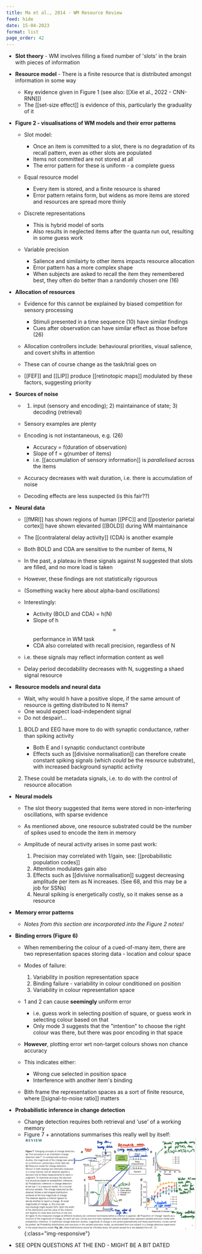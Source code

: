 ```yaml
---
title: Ma et al., 2014 - WM Resource Review
feed: hide
date: 15-04-2023
format: list
page_order: 42
---
```



- **Slot theory** - WM involves filling a fixed number of 'slots' in the brain with pieces of information
- **Resource model** - There is a finite resource that is distributed amongst information in some way
	- Key evidence given in Figure 1 (see also: [[Xie et al., 2022 - CNN-RNN]])
	- The [[set-size effect]] is evidence of this, particularly the graduality of it


- **Figure 2 - visualisations of WM models and their error patterns**	
	- Slot model:
		- Once an item is committed to a slot, there is no degradation of its recall pattern, even as other slots are populated
		- Items not committed are not stored at all
		- The error pattern for these is uniform - a complete guess
	
	- Equal resource model
		- Every item is stored, and a finite resource is shared
		- Error pattern retains form, but widens as more items are stored and resources are spread more thinly
	
	- Discrete representations
		- This is hybrid model of sorts
		- Also results in neglected items after the quanta run out, resulting in some guess work
	
	- Variable precision
		- Salience and similairty to other items impacts resource allocation
		- Error pattern has a more complex shape
		- When subjects are asked to recall the item they remembered best, they often do better than a randomly chosen one (16)


- **Allocation of resources**
	- Evidence for this cannot be explained by biased competition for sensory processing
		- Stimuli presented in a time sequence (10) have similar findings
		- Cues after observation can have similar effect as those before (26)
	
	- Allocation controllers include: behavioural priorities, visual salience, and covert shifts in attention
	- These can of course change as the task/trial goes on
	
	- [[FEF]] and [[LIP]] produce [[retinotopic maps]] modulated by these factors, suggesting priority


- **Sources of noise**
	- 1) input (sensory and encoding); 2) maintainance of state; 3) decoding (retrieval)
	
	- Sensory examples are plenty
	- Encoding is not instantaneous, e.g. (26)
		- Accuracy = f(duration of observation)
		- Slope of f = g(number of items)
		- i.e. [[accumulation of sensory information]] is *parallelised* across the items
	
	- Accuracy decreases with wait duration, i.e. there is accumulation of noise
	- Decoding effects are less suspected (is this fair??)


- **Neural data**
	- [[fMRI]] has shown regions of human [[PFC]] and [[posterior parietal cortex]] have shown elevanted [[BOLD]] during WM maintainance
	- The [[contralateral delay activity]] (CDA) is another example
	- Both BOLD and CDA are sensitive to the number of items, N
	
	- In the past, a plateau in these signals against N suggested that slots are filled, and no more load is taken
	- However, these findings are not statistically rigourous
	
	- (Something wacky here about alpha-band oscillations)
	
	- Interestingly:
		- Activity (BOLD and CDA) = h(N)
		- Slope of h $$\propto$$ performance in WM task
		- CDA also correlated with recall precision, regardless of N
	- i.e. these signals may reflect information content as well
	
	- Delay period decodability decreases with N, suggesting  a shaed signal resource


- **Resource models and neural data**
	- Wait, why would h have a positive slope, if the same amount of resource is getting distributed to N items?
	- One would expect load-independent signal
	- Do not despair!...
	
	1. BOLD and EEG have more to do with synaptic conductance, rather than spiking activity
		- Both E and I synaptic conductanct contribute
		- Effects such as [[divisive normalisation]] can therefore create constant spiking signals (which *could* be the resource substrate), with increased background synaptic activity
		
	2. These could be metadata signals, i.e. to do with the control of resource allocation



- **Neural models**
	- The slot theory suggested that items were stored in non-interfering oscillations, with sparse evidence
	
	- As mentioned above, one resource substrated could be the number of spikes used to encode the item in memory
	- Amplitude of neural activity arises in some past work:
		1. Precision may correlated with 1/gain, see: [[probabilistic population codes]]
		2. Attention modulates gain also
		3. Effects such as [[divisive normalisation]] suggest decreasing amplitude per item as N increases. (See 68, and this may be a job for SSNs)
		4. Neural spiking is energetically costly, so it makes sense as a resource



- **Memory error patterns**
	- *Notes from this section are incorporated into the Figure 2 notes!*

- **Binding errors (Figure 6)**
	- When remembering the colour of a cued-of-many item, there are two representation spaces storing data - location and colour space
	
	- Modes of failure:
		1. Variability in position representation space
		2. Binding failure - variability in colour conditioned on position
		3. Variability in colour representation space
	
	- 1 and 2 can cause **seemingly** uniform error
		- i.e. guess work in selecting position of square, or guess work in selecting colour based on that
		- Only mode 3 suggests that the "intention" to choose the right colour was there, but there was poor encoding in that space
	
	- **However**, plotting error wrt non-target colours shows non chance accuracy
	- This indicates either:
		- Wrong cue selected in position space
		- Interference with another item's binding
	
	- Bith frame the representation spaces as a sort of finite resource, where [[signal-to-noise ratio]] matters


- **Probabilistic inference in change detection**
	- Change detection requires both retrieval and 'use' of a working memory
	- Figure 7 + annotations summarises this really well by itself:
	- ![MaBays2014Figure7.jpeg](MaBays2014Figure7.jpeg){:class="img-responsive"}


- SEE OPEN QUESTIONS AT THE END - MIGHT BE A BIT DATED